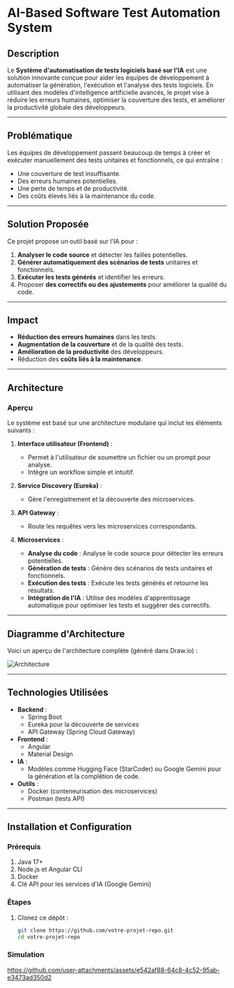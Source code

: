 # AI-Based Software Test Automation System



## Description

Le **Système d'automatisation de tests logiciels basé sur l'IA** est une solution innovante conçue pour aider les équipes de développement à automatiser la génération, l'exécution et l'analyse des tests logiciels. En utilisant des modèles d'intelligence artificielle avancés, le projet vise à réduire les erreurs humaines, optimiser la couverture des tests, et améliorer la productivité globale des développeurs.

---

## Problématique

Les équipes de développement passent beaucoup de temps à créer et exécuter manuellement des tests unitaires et fonctionnels, ce qui entraîne :
- Une couverture de test insuffisante.
- Des erreurs humaines potentielles.
- Une perte de temps et de productivité.
- Des coûts élevés liés à la maintenance du code.

---

## Solution Proposée

Ce projet propose un outil basé sur l'IA pour :
1. **Analyser le code source** et détecter les failles potentielles.
2. **Générer automatiquement des scénarios de tests** unitaires et fonctionnels.
3. **Exécuter les tests générés** et identifier les erreurs.
4. Proposer **des correctifs ou des ajustements** pour améliorer la qualité du code.

---

## Impact

- **Réduction des erreurs humaines** dans les tests.
- **Augmentation de la couverture** et de la qualité des tests.
- **Amélioration de la productivité** des développeurs.
- Réduction des **coûts liés à la maintenance**.

---

## Architecture

### Aperçu

Le système est basé sur une architecture modulaire qui inclut les éléments suivants :

1. **Interface utilisateur (Frontend)** :
   - Permet à l'utilisateur de soumettre un fichier ou un prompt pour analyse.
   - Intègre un workflow simple et intuitif.

2. **Service Discovery (Eureka)** :
   - Gère l'enregistrement et la découverte des microservices.

3. **API Gateway** :
   - Route les requêtes vers les microservices correspondants.

4. **Microservices** :
   - **Analyse du code** : Analyse le code source pour détecter les erreurs potentielles.
   - **Génération de tests** : Génère des scénarios de tests unitaires et fonctionnels.
   - **Exécution des tests** : Exécute les tests générés et retourne les résultats.
   - **Intégration de l'IA** : Utilise des modèles d'apprentissage automatique pour optimiser les tests et suggérer des correctifs.

---

## Diagramme d'Architecture

Voici un aperçu de l'architecture complète (généré dans Draw.io) :


![Architecture](https://github.com/user-attachments/assets/142bd87c-661c-45d1-b41f-5ef9ecaebeb0)


---

## Technologies Utilisées

- **Backend** :
  - Spring Boot
  - Eureka pour la découverte de services
  - API Gateway (Spring Cloud Gateway)
- **Frontend** :
  - Angular
  - Material Design
- **IA** :
  - Modèles comme Hugging Face (StarCoder) ou Google Gemini pour la génération et la complétion de code.
- **Outils** :
  - Docker (conteneurisation des microservices)
  - Postman (tests API)


---

## Installation et Configuration

### Prérequis

1. Java 17+
2. Node.js et Angular CLI
3. Docker
4. Clé API pour les services d'IA (Google Gemini)

### Étapes

1. Clonez ce dépôt :
   ```bash
   git clone https://github.com/votre-projet-repo.git
   cd votre-projet-repo

### Simulation

https://github.com/user-attachments/assets/e542af88-64c8-4c52-95ab-e3473ad350d2















